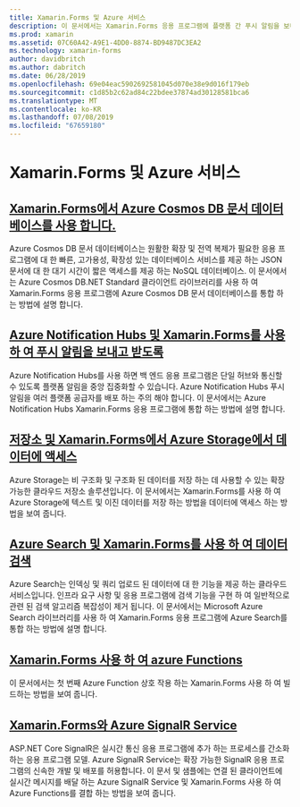 ```yaml
---
title: Xamarin.Forms 및 Azure 서비스
description: 이 문서에서는 Xamarin.Forms 응용 프로그램에 플랫폼 간 푸시 알림을 보내는 Azure Notification Hubs를 사용 하는 방법에 설명 합니다.
ms.prod: xamarin
ms.assetid: 07C60A42-A9E1-4DD0-8874-BD9487DC3EA2
ms.technology: xamarin-forms
author: davidbritch
ms.author: dabritch
ms.date: 06/28/2019
ms.openlocfilehash: 69e04eac5902692581045d070e38e9d016f179eb
ms.sourcegitcommit: c1d85b2c62ad84c22bdee37874ad30128581bca6
ms.translationtype: MT
ms.contentlocale: ko-KR
ms.lasthandoff: 07/08/2019
ms.locfileid: "67659180"
---
```

# <a name="xamarinforms-and-azure-services"></a>Xamarin.Forms 및 Azure 서비스

## <a name="consume-an-azure-cosmos-db-document-database-in-xamarinformsazure-cosmosdbmd"></a>[Xamarin.Forms에서 Azure Cosmos DB 문서 데이터베이스를 사용 합니다.](azure-cosmosdb.md)

Azure Cosmos DB 문서 데이터베이스는 원활한 확장 및 전역 복제가 필요한 응용 프로그램에 대 한 빠른, 고가용성, 확장성 있는 데이터베이스 서비스를 제공 하는 JSON 문서에 대 한 대기 시간이 짧은 액세스를 제공 하는 NoSQL 데이터베이스. 이 문서에서는 Azure Cosmos DB.NET Standard 클라이언트 라이브러리를 사용 하 여 Xamarin.Forms 응용 프로그램에 Azure Cosmos DB 문서 데이터베이스를 통합 하는 방법에 설명 합니다.

## <a name="send-and-receive-push-notifications-with-azure-notification-hubs-and-xamarinformsazure-notification-hubmd"></a>[Azure Notification Hubs 및 Xamarin.Forms를 사용 하 여 푸시 알림을 보내고 받도록](azure-notification-hub.md)

Azure Notification Hubs를 사용 하면 백 엔드 응용 프로그램은 단일 허브와 통신할 수 있도록 플랫폼 알림을 중앙 집중화할 수 있습니다. Azure Notification Hubs 푸시 알림을 여러 플랫폼 공급자를 배포 하는 주의 해야 합니다. 이 문서에서는 Azure Notification Hubs Xamarin.Forms 응용 프로그램에 통합 하는 방법에 설명 합니다.

## <a name="store-and-access-data-in-azure-storage-from-xamarinformsazure-storagemd"></a>[저장소 및 Xamarin.Forms에서 Azure Storage에서 데이터에 액세스](azure-storage.md)

Azure Storage는 비 구조화 및 구조화 된 데이터를 저장 하는 데 사용할 수 있는 확장 가능한 클라우드 저장소 솔루션입니다. 이 문서에서는 Xamarin.Forms를 사용 하 여 Azure Storage에 텍스트 및 이진 데이터를 저장 하는 방법을 데이터에 액세스 하는 방법을 보여 줍니다.

## <a name="search-data-with-azure-search-and-xamarinformsazure-searchmd"></a>[Azure Search 및 Xamarin.Forms를 사용 하 여 데이터 검색](azure-search.md)

Azure Search는 인덱싱 및 쿼리 업로드 된 데이터에 대 한 기능을 제공 하는 클라우드 서비스입니다. 인프라 요구 사항 및 응용 프로그램에 검색 기능을 구현 하 여 일반적으로 관련 된 검색 알고리즘 복잡성이 제거 됩니다. 이 문서에서는 Microsoft Azure Search 라이브러리를 사용 하 여 Xamarin.Forms 응용 프로그램에 Azure Search를 통합 하는 방법에 설명 합니다.

## <a name="azure-functions-with-xamarinformsazure-functionsmd"></a>[Xamarin.Forms 사용 하 여 azure Functions](azure-functions.md)

이 문서에서는 첫 번째 Azure Function 상호 작용 하는 Xamarin.Forms 사용 하 여 빌드하는 방법을 보여 줍니다.

## <a name="azure-signalr-service-with-xamarinformsazure-signalrmd"></a>[Xamarin.Forms와 Azure SignalR Service](azure-signalr.md)

ASP.NET Core SignalR은 실시간 통신 응용 프로그램에 추가 하는 프로세스를 간소화 하는 응용 프로그램 모델. Azure SignalR Service는 확장 가능한 SignalR 응용 프로그램의 신속한 개발 및 배포를 허용합니다. 이 문서 및 샘플에는 연결 된 클라이언트에 실시간 메시지를 배달 하는 Azure SignalR Service 및 Xamarin.Forms 사용 하 여 Azure Functions를 결합 하는 방법을 보여 줍니다.
